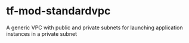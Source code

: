 # tf-mod-standardvpc
A generic VPC with public and private subnets for launching application instances in a private subnet
